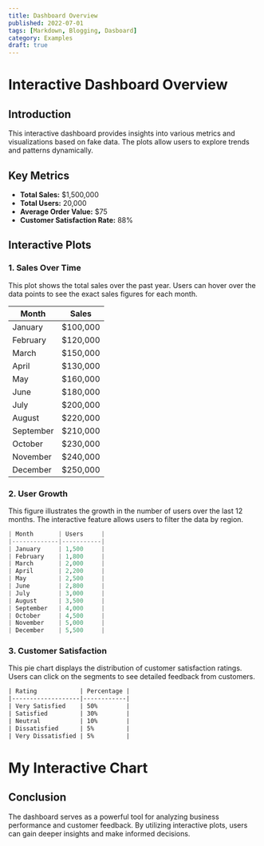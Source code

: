 ```yaml
---
title: Dashboard Overview
published: 2022-07-01
tags: [Markdown, Blogging, Dasboard]
category: Examples
draft: true
---
```


# Interactive Dashboard Overview

## Introduction

This interactive dashboard provides insights into various metrics and visualizations based on fake data. The plots allow users to explore trends and patterns dynamically.

## Key Metrics

- **Total Sales:** \$1,500,000
- **Total Users:** 20,000
- **Average Order Value:** \$75
- **Customer Satisfaction Rate:** 88%

## Interactive Plots

### 1. Sales Over Time

This plot shows the total sales over the past year. Users can hover over the data points to see the exact sales figures for each month.

| Month       | Sales     |
|-------------|-----------|
| January     | \$100,000  |
| February    | \$120,000  |
| March       | \$150,000  |
| April       | \$130,000  |
| May         | \$160,000  |
| June        | \$180,000  |
| July        | \$200,000  |
| August      | \$220,000  |
| September   | \$210,000  |
| October     | \$230,000  |
| November    | \$240,000  |
| December    | \$250,000  |


### 2. User Growth

This figure illustrates the growth in the number of users over the last 12 months. The interactive feature allows users to filter the data by region.
```python
| Month       | Users     |
|-------------|-----------|
| January     | 1,500     |
| February    | 1,800     |
| March       | 2,000     |
| April       | 2,200     |
| May         | 2,500     |
| June        | 2,800     |
| July        | 3,000     |
| August      | 3,500     |
| September   | 4,000     |
| October     | 4,500     |
| November    | 5,000     |
| December    | 5,500     |
```
### 3. Customer Satisfaction

This pie chart displays the distribution of customer satisfaction ratings. Users can click on the segments to see detailed feedback from customers.
```html
| Rating            | Percentage |
|-------------------|------------|
| Very Satisfied    | 50%        |
| Satisfied         | 30%        |
| Neutral           | 10%        |
| Dissatisfied      | 5%         |
| Very Dissatisfied | 5%         |
```



# My Interactive Chart

<Chart />


## Conclusion

The dashboard serves as a powerful tool for analyzing business performance and customer feedback. By utilizing interactive plots, users can gain deeper insights and make informed decisions.

